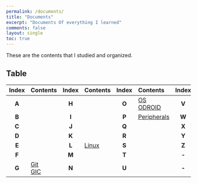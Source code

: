 ```yaml
---
permalink: /documents/
title: "Documents"
excerpt: "Documents Of everything I learned"
comments: false
layout: single
toc: true
---
```


These are the contents that I studied and organized.<br>

## Table

| **Index** | Contents | **Index** | Contents | **Index** | Contents | **Index** | Contents |
| :---: | :--- | :---: | :--- | :---: | :--- | :---: | :--- |
| **A** | | **H** | | **O** | [OS](/documents/os/)<br>[ODROID](/documents/odroid/) | **V** | |
| **B** | | **I** | | **P** | [Peripherals](/documents/peripherals/) | **W** | [wiringPi](/documents/wiringpi/) |
| **C** | | **J** | | **Q** | | **X** | |
| **D** | | **K** | | **R** | | **Y** | |
| **E** | | **L** | [Linux](/documents/linux/) | **S** | | **Z** | |
| **F** | | **M** | | **T** | | **-** | |
| **G** | [Git](/documents/git/)<br>[GIC](/documents/gic/) | **N** | | **U** | | **-** | |
